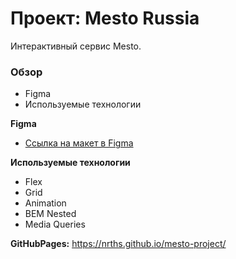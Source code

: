 # Проект: Mesto Russia

Интерактивный сервис Mesto.

### Обзор

* Figma
* Используемые технологии

**Figma**

* [Ссылка на макет в Figma](https://www.figma.com/file/2cn9N9jSkmxD84oJik7xL7/JavaScript.-Sprint-4?node-id=0%3A1)

**Используемые технологии**

* Flex  
* Grid  
* Animation  
* BEM Nested  
* Media Queries  

__GitHubPages:__ https://nrths.github.io/mesto-project/
